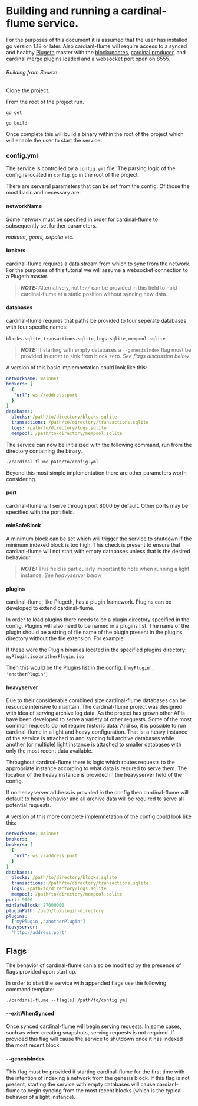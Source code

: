 # Building and running a cardinal-flume service. 

For the purposes of this document it is assumed that the user has installed go version 1.18 or later. Also cardianl-flume will require access to a synced and healthy [Plugeth](https://github.com/openrelayxyz/plugeth) master with the [blockupdates](https://github.com/openrelayxyz/plugeth-plugins/tree/master/packages/blockupdates), [cardinal producer](https://github.com/openrelayxyz/cardinal-evm/tree/master/plugins/producer), and [cardinal merge](https://github.com/openrelayxyz/cardinal-evm/tree/master/plugins/merge) plugins loaded and a websocket port open on 8555. 

###### Building from Source:

Clone the project. 

From the root of the project run. 

```
go get
```
```
go build
```

Once complete this will build a binary within the root of the project which will enable the user to start the service. 
### config.yml

The service is controlled by a `config.yml` file. The parsing logic of the config is located in `config.go` in the root 
of the project. 

There are serveral parameters that can be set from the config. Of those the most basic and necessary are:

#### networkName

Some network must be specified in order for cardinal-flume to subsequently set further parameters. 

*mainnet, georli, sepolia* etc.

#### brokers

cardinal-flume requires a data stream from which to sync from the network. For the purposes of this tutorial we will assume a websocket connection to a Plugeth master.

> **_NOTE:_**  Alternatively, `null://` can be provided in this field to hold cardinal-flume at a static position without syncing new data.

#### databases

cardinal-flume requires that paths be provided to four seperate databases with four specific names:

`blocks.sqlite`, `transactions.sqlite`, `logs.sqlite`, `mempool.sqlite`

> **_NOTE:_**  If starting with empty databases a `--genesisIndex` flag must be provided in order to sink from block zero. *See flags discussion below*


A version of this basic implemnetation could look like this:

```yml
networkName: mainnet
brokers: [
  {
   "url": ws://address:port
  }
]
databases:
  blocks: /path/to/directory/blocks.sqlite
  transactions: /path/to/directory/transactions.sqlite
  logs: /path/to/directory/logs.sqlite
  mempool: /path/to/directory/mempool.sqlite
```

The service can now be initialized with the following command, run from the directory containing the binary.

```
./cardinal-flume path/to/config.yml
```


Beyond this most simple implementation there are other parameters worth considering. 

#### port

cardinal-flume will serve through port 8000 by default. Other ports may be specified with the port field. 

#### minSafeBlock

A minimum block can be set which will trigger the service to shutdown if the minimum indexed block is too high. This check is present to ensure that cardianl-flume will not start with empty databases unless that is the desired behaviour. 

> **_NOTE:_** This field is particularly important to note when running a light instance. *See heavyserver below*

#### plugins

cardinal-flume, like Plugeth, has a plugin framework. Plugins can be developed to extend cardinal-flume.

In order to load plugins there needs to be a plugin directory specified in the config. Plugins will also need to be named in a plugins list. The name of the plugin should be a string of file name of the plugin present in the plugins directory without the file extension. For example:

If these were the Plugin binaries located in the specified plugins directory: `myPlugin.iso` `anotherPlugin.iso`

Then this would be the Plugins list in the config: [`'myPlugin'`, `'anotherPlugin'`]

#### heavyserver

Due to their considerable combined size cardinal-flume databases can be resource intensive to maintain. The cardinal-flume project was designed with idea of serving archive log data. As the project has grown other APIs have been developed to serve a variety of other requests. Some of the most common requests do not require historic data. And so, it is possible to run cardinal-flume in a light and heavy configuration. That is: a heavy instance of the service is attached to and syncing full archive databases while another (or multiple) light instance is attached to smaller databases with only the most recent data available. 

Throughout cardinal-flume there is logic which routes requests to the appropriate instance according to what data is requred to serve them. The location of the heavy instance is provided in the heavyserver field of the config. 

If no heavyserver address is provided in the config then cardinal-flume will default to heavy behavior and all archive data will be required to serve all potential requests. 


A version of this more complete implemnetation of the config could look like this:

```yml
networkName: mainnet
brokers:
brokers: [
  {
   "url": ws://address:port
  }
]
databases:
  blocks: /path/to/directory/blocks.sqlite
  transactions: /path/to/directory/transactions.sqlite
  logs: /path/to/directory/logs.sqlite
  mempool: /path/to/directory/mempool.sqlite
port: 9000
minSafeBlock: 27000000
pluginPath: /path/to/plugin-directory
plugins:
  ['myPlugin','anotherPlugin']
heavyserver:
  'http://address:port'
```

## Flags

The behavior of cardinal-flume can also be modified by the presence of flags provided upon start up. 

In order to start the service with appended flags use the following command template:

```
./cardinal-flume --flag(s) /path/to/config.yml
```


#### --exitWhenSynced

Once synced cardinal-flume will begin serving requests. In some cases, such as when creating snapshots, serving requests is not required. If provided this flag will cause the service to shutdown once it has indexed the most recent block. 


#### --genesisIndex

This flag must be provided if starting cardinal-flume for the first time with the intention of indexing a network from the genesis block. If this flag is not present, starting the service with empty databases will cause cardianl-flume to begin syncing from the most recent blocks (which is the typical behavior of a light instance).
